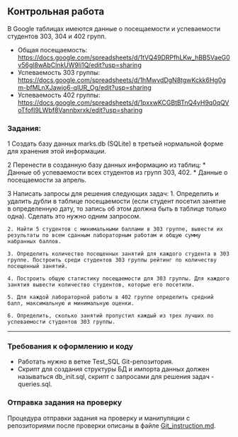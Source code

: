 ## Контрольная работа
В Google таблицах имеются данные о посещаемости и успеваемости студентов 303, 304 и 402 групп.
* Общая посещаемость: https://docs.google.com/spreadsheets/d/1tVQ49DRPfhLKw_hBB5VaeG0v56gl8wAbClnkUW9li1Q/edit?usp=sharing
* Успеваемость 303 группы: https://docs.google.com/spreadsheets/d/1hMwvdDgN8tgwKckk6Hg0gm-bfMLnXJawjo6-qlUR_Og/edit?usp=sharing
* Успеваемость 402 группы: https://docs.google.com/spreadsheets/d/1pxxwKCGBtBTnQ4yH9q0qQVoTfofI9LWbf8Vannbxrxk/edit?usp=sharing 

### Задания:
1 Cоздать базу данных marks.db (SQLite) в третьей нормальной форме для хранения этой информации.

2 Перенести в созданную базу данных информацию из таблиц:
    * Данные об успеваемости всех студентов из групп 303, 402.
    * Данные о посещаемости за апрель.

3 Написать запросы для решения следующих задач:
    1. Определить и удалить дубли в таблице посещаемости (если студент посетил занятие в определенную дату, то запись об этом должна быть в таблице только одна). Сделать это нужно одним запросом.

    2. Найти 5 студентов с минимальными баллами в 303 группе, вывести их результаты по всем сданным лабораторным работам и общую сумму набранных баллов.

    3. Определить количество посещенных занятий для каждого студента в 303 группе. Построить среди студентов 303 группы рейтинг по количеству посещенный занятий.

    4. Построить общую статистику посещаемости для 303 группы. Для каждого занятия вывести количество студентов, которые его посетили.

    5. Для каждой лабораторной работы в 402 группе определить средний балл, максимальную и минимальную оценки.

    6. Определить, сколько занятий пропустил каждый из трех лучшиx по успеваемости студентов 303 группы.

* * *
### Требования к оформлению и коду
* Работать нужно в ветке Test_SQL Git-репозитория.
* Скрипт для создания структуры БД и импорта данных должен называться db_init.sql, скрипт с запросами для решения задач - queries.sql.

### Отправка задания на проверку
Процедура отправки задания на проверку и манипуляции с репозиториями после проверки описаны в файле [Git_instruction.md](Git_instruction.md).

